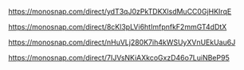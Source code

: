 <!-- node index.js --action="list" -->
https://monosnap.com/direct/ydT3qJ0zPkTDKXlsdMuCC0GjHKIrqE

<!-- node index.js --action="get" --id 05olLMgyVQdWRwgKfg5J6 -->
https://monosnap.com/direct/8cKl3pLVi6htImfpnfkF2mmGT4dDtX



<!-- node index.js --action="add" --name Mango --email mango@gmail.com --phone 322-22-22 -->
https://monosnap.com/direct/nHuVLj280K7ih4kWSUyXVnUEkUau6J


<!-- node index.js --action="remove" --id qdggE76Jtbfd9eWJHrssH -->
https://monosnap.com/direct/7IJVsNKiAXkcoGxzD46o7LuiNBeP95

